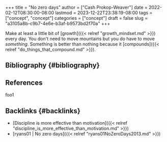 +++
title = "No zero days"
author = ["Cash Prokop-Weaver"]
date = 2022-02-12T08:30:00-08:00
lastmod = 2023-12-22T23:38:19-08:00
tags = ["concept", "concept"]
categories = ["concept"]
draft = false
slug = "a3105a8b-c9b7-4e6e-b3af-b9573bd2f70a"
+++

Make at least a little bit of [growth]({{< relref "growth_mindset.md" >}}) every day. You don't need to move mountains but you do have to move _something_. Something is better than nothing because it [compounds]({{< relref "do_things_that_compound.md" >}}).


## Bibliography {#bibliography}

## References

<style>.csl-entry{text-indent: -1.5em; margin-left: 1.5em;}</style><div class="csl-bib-body">
</div>

foo1


## Backlinks {#backlinks}

-   [Discipline is more effective than motivation]({{< relref "discipline_is_more_effective_than_motivation.md" >}})
-   [ryans01 | No zero days]({{< relref "ryans01NoZeroDays2013.md" >}})
